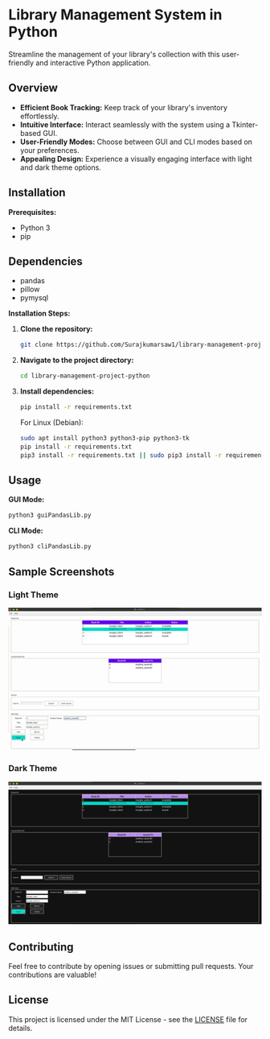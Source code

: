 # Library Management System in Python

Streamline the management of your library's collection with this user-friendly and interactive Python application.

## Overview

- **Efficient Book Tracking:** Keep track of your library's inventory effortlessly.
- **Intuitive Interface:** Interact seamlessly with the system using a Tkinter-based GUI.
- **User-Friendly Modes:** Choose between GUI and CLI modes based on your preferences.
- **Appealing Design:** Experience a visually engaging interface with light and dark theme options.

## Installation

**Prerequisites:**

- Python 3
- pip

## Dependencies

- pandas
- pillow
- pymysql

**Installation Steps:**

1. **Clone the repository:**

   ```bash
   git clone https://github.com/Surajkumarsaw1/library-management-project-python.git
   ```

2. **Navigate to the project directory:**

   ```bash
   cd library-management-project-python
   ```

3. **Install dependencies:**

   ```bash
   pip install -r requirements.txt
   ```

   For Linux (Debian):

   ```bash
   sudo apt install python3 python3-pip python3-tk 
   pip install -r requirements.txt
   pip3 install -r requirements.txt || sudo pip3 install -r requirements.txt
   ```

## Usage

**GUI Mode:**

```bash
python3 guiPandasLib.py
```

**CLI Mode:**

```bash
python3 cliPandasLib.py
```

## Sample Screenshots

### Light Theme

![Light theme](imgs/light_theme.jpg)

### Dark Theme

![Dark theme](imgs/dark_theme.jpg)

## Contributing

Feel free to contribute by opening issues or submitting pull requests. Your contributions are valuable!

## License

This project is licensed under the MIT License - see the [LICENSE](LICENSE) file for details.
